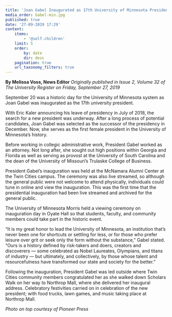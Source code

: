 ```yaml
---
title: 'Joan Gabel Inaugurated as 17th University of Minnesota President'
media_order: Gabel-min.jpg
published: true
date: '27-09-2019 17:29'
content:
    items:
        - '@self.children'
    limit: 5
    order:
        by: date
        dir: desc
    pagination: true
    url_taxonomy_filters: true
---
```


**By Melissa Voss, News Editor** _Originally published in Issue 2, Volume 32 of The University Register on Friday, September 27, 2019_

September 20 was a historic day for the University of Minnesota system as Joan Gabel was inaugurated as the 17th university president.

With Eric Kaler announcing his leave of presidency in July of 2018, the search for a new president was underway. After a long process of potential candidates, Joan Gabel was selected as the successor of the presidency in December. Now, she serves as the first female president in the University of Minnesota’s history.

Before working in collegic administrative work, President Gabel worked as an attorney. Not long after, she sought out high positions within Georgia and Florida as well as serving as provost at the University of South Carolina and the dean of the University of Missouri’s Trulaske College of Business.

President Gabel’s inauguration was held at the McNamara Alumni Center at the Twin Cities campus. The ceremony was also live streamed, so although the general public were not welcome to attend physically, individuals could tune in online and view the inauguration. This was the first time that the presidential inauguration had been live streamed and archived for the general public.

The University of Minnesota Morris held a viewing ceremony on inauguration day in Oyate Hall so that students, faculty, and community members could take part in the historic event.

“It is my great honor to lead the University of Minnesota, an institution that’s never been one for shortcuts or settling for less, or for those who prefer leisure over grit or seek only the form without the substance,” Gabel stated. “Ours is a history defined by risk-takers and doers, creators and discoverers — some celebrated as Nobel Laureates, Olympians, and titans of industry — but ultimately, and collectively, by those whose talent and resourcefulness have transformed our state and society for the better.”

Following the inauguration, President Gabel was led outside where Twin Cities community members congratulated her as she walked down Scholars Walk on her way to Northrop Mall, where she delivered her inaugural address. Celebratory festivities carried on in celebration of the new president; with food trucks, lawn games, and music taking place at Northrop Mall.

_Photo on top courtesy of Pioneer Press_